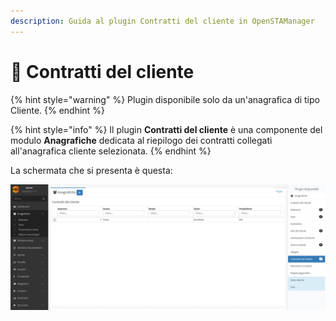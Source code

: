 ```yaml
---
description: Guida al plugin Contratti del cliente in OpenSTAManager
---
```


# 🧾 Contratti del cliente

{% hint style="warning" %}
Plugin disponibile solo da un'anagrafica di tipo Cliente.
{% endhint %}

{% hint style="info" %}
Il plugin **Contratti del cliente** è una componente del modulo **Anagrafiche** dedicata al riepilogo dei contratti collegati all'anagrafica cliente selezionata.
{% endhint %}

La schermata che si presenta è questa:

![](<../../../../.gitbook/assets/image (34) (1) (1) (1) (1) (1) (1) (2) (1) (1) (1) (1).png>)
